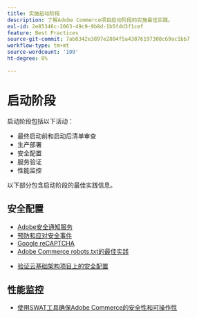 ```yaml
---
title: 实施启动阶段
description: 了解Adobe Commerce项目启动阶段的实施最佳实践。
exl-id: 2e85346c-2063-49c9-9b8d-1b5fdd3f1cef
feature: Best Practices
source-git-commit: 7ab0342e3897e2804f5a43876197308c69ac1bb7
workflow-type: tm+mt
source-wordcount: '109'
ht-degree: 0%

---
```


# 启动阶段

启动阶段包括以下活动：

- 最终启动前和启动后清单审查
- 生产部署
- 安全配置
- 服务验证
- 性能监控

以下部分包含启动阶段的最佳实践信息。

## 安全配置

- [Adobe安全通知服务&#x200B;](https://www.adobe.com/subscription/adbeSecurityNotifications.html)
- [预防和应对安全事件](prevent-respond-security-incident.md)
- [Google reCAPTCHA](https://experienceleague.adobe.com/docs/commerce-admin/systems/security/captcha/security-google-recaptcha.html)
- [Adobe Commerce robots.txt&#x200B;的最佳实践](robots-txt.md)
<!-- - [Install the latest security patches](https://helpx.adobe.com/security/products/magento/apsb22-12.html) - CTAG deck -->
- [验证云基础架构项目上的安全配置](https://experienceleague.adobe.com/docs/commerce-cloud-service/user-guide/launch/checklist.html)

## 性能监控

- [使用SWAT工具确保Adobe Commerce的安全性和可操作性](../../../tools/site-wide-analysis-tool/intro.md#integrations-with-other-adobe-commerce-support-tools)
